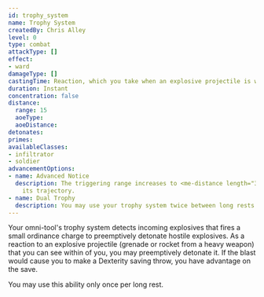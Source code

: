 ```yaml
---
id: trophy_system
name: Trophy System
createdBy: Chris Alley
level: 0
type: combat
attackType: []
effect:
- ward
damageType: []
castingTime: Reaction, which you take when an explosive projectile is within 6m of you.
duration: Instant
concentration: false
distance:
  range: 15
  aoeType: 
  aoeDistance: 
detonates: 
primes: 
availableClasses:
- infiltrator
- soldier
advancementOptions:
- name: Advanced Notice   
  description: The triggering range increases to <me-distance length="30" />, and you may detonate the explosive at any point along 
    its trajectory.
- name: Dual Trophy  
  description: You may use your trophy system twice between long rests.
---
```

Your omni-tool's trophy system detects incoming explosives that fires a small ordinance charge to preemptively detonate 
hostile explosives. As a reaction to an explosive projectile (grenade or rocket from a heavy weapon) that you can see 
within <me-distance length="15" /> of you, you may preemptively detonate it. If the blast would cause you to make a Dexterity saving throw,
you have advantage on the save.   

You may use this ability only once per long rest.  
